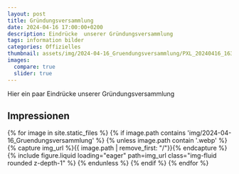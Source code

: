 ```yaml
---
layout: post
title: Gründungsversammlung
date: 2024-04-16 17:00:00+0200
description: Eindrücke  unserer Gründungsversammlung
tags: information bilder
categories: Offizielles
thumbnail: assets/img/2024-04-16_Gruendungsversammlung/PXL_20240416_163511058.jpg
images:
  compare: true
  slider: true
---
```


Hier ein paar Eindrücke unserer Gründungsversammlung


## Impressionen
<swiper-container keyboard="true" navigation="true" pagination="true" pagination-clickable="true" pagination-dynamic-bullets="true" rewind="true">
{% for image in site.static_files %}
    {% if image.path contains 'img/2024-04-16_Gruendungsversammlung' %}
      {% unless image.path contain '.webp' %}
        {% capture img_url %}{{ image.path | remove_first: "/"}}{% endcapture %}
  <swiper-slide>{% include figure.liquid loading="eager" path=img_url class="img-fluid rounded z-depth-1" %}</swiper-slide>
      {% endunless %}
    {% endif %}
{% endfor %}
</swiper-container>
